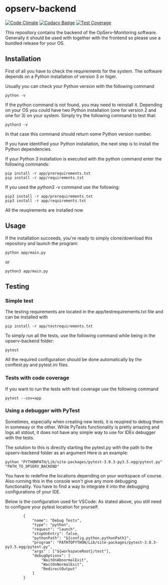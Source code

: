 # opserv-backend

[![Code Climate](https://codeclimate.com/github/OpServ-Monitoring/opserv-backend/badges/gpa.svg)](https://codeclimate.com/github/OpServ-Monitoring/opserv-backend)  [![Codacy Badge](https://api.codacy.com/project/badge/Grade/ad9c86466d164cc7a432df119e7b7c99)](https://www.codacy.com/app/alex22212/opserv-backend?utm_source=github.com&amp;utm_medium=referral&amp;utm_content=OpServ-Monitoring/opserv-backend&amp;utm_campaign=Badge_Grade)  [![Test Coverage](https://codeclimate.com/github/OpServ-Monitoring/opserv-backend/badges/coverage.svg)](https://codeclimate.com/github/OpServ-Monitoring/opserv-backend/coverage)

This repository contains the backend of the OpServ-Monitoring software.
Generally it should be used with together with the frontend so please use a bundled release for your OS.

Installation
------------

First of all you have to check the requirements for the system.
The software depends on a Python installation of version 3 or higer.

Usually you can check your Python version with the following command

    python -v

If the python command is not found, you may need to reinstall it.
Depending on your OS you could have two Python installation (one for version 2 and one for 3) on your system.
Simply try the following command to test that:

    python3 -v

In that case this command should return some Python version number.

If you have identified your Python installation, the next step is to install the Python dependencies.

If your Python 3 installation is executed with the python command enter the following commands:

    pip install -r app/prerequirements.txt
    pip install -r app/requirements.txt

If you used the python3 -v command use the following:
    
    pip3 install -r app/prerequirements.txt
    pip3 install -r app/requirements.txt

All the reuqirements are installed now

Usage
-----

If the installation succeeds, you're ready to simply clone/download this repository and launch the program:

    python app/main.py

or

    python3 app/main.py

Testing
-------

### Simple test

The testing requirements are located in the app/testrequirements.txt file and can be installed with

    pip install -r app/testrequirements.txt

To simply run all the tests, use the following command while being in the opserv-backend folder:

    pytest

All the required configuration should be done automatically by the conftest.py and pytest.ini files.

### Tests with code coverage

If you want to run the tests with test coverage use the following command

    pytest --cov=app

### Using a debugger with PyTest

Sometimes, especially when creating new tests, it is reuqired to debug them in someway or the other.
While PyTests functionality is pretty amazing and logs all stdout, it does not have any simple way to use for IDEs debugger with the tests.

The solution to this is directly starting the pytest.py with the path to the opserv-backend folder as an argument
Here is an example:

    python "PYTHONPATH/Lib/site-packages/pytest-3.0.3-py3.5.egg/pytest.py" "PATH_TO_OPSERV_BACKEND"

You have to redefine the locations depending on your workspace of course.
Also running this in the console won't give any more debugging functionality.
You have to find a way to integrate it into the debugging configurations of your IDE.

Below is the configuration used for VSCode:
As stated above, you still need to configure your pytest location for yourself.

```
        {
            "name": "Debug Tests",
            "type": "python",
            "request": "launch",
            "stopOnEntry": false,
            "pythonPath": "${config.python.pythonPath}",
            "program": "PATHTOPYTHON/Lib/site-packages/pytest-3.0.3-py3.5.egg/pytest.py",
            "args" : ["${workspaceRoot}/test"],
            "debugOptions": [
                "WaitOnAbnormalExit",
                "WaitOnNormalExit",
                "RedirectOutput"
            ]
        }
```